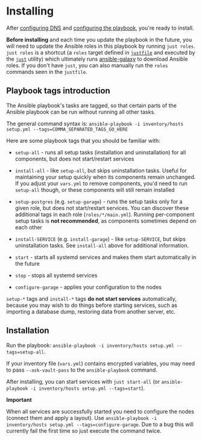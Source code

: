 # Installing

After [configuring DNS](configuring-dns.md) and [configuring the playbook](configuring-playbook.md), you're ready to install.

**Before installing** and each time you update the playbook in the future, you will need to update the Ansible roles in this playbook by running `just roles`. `just roles` is a shortcut (a `roles` target defined in [`justfile`](../justfile) and executed by the [`just`](https://github.com/casey/just) utility) which ultimately runs [ansible-galaxy](https://docs.ansible.com/ansible/latest/cli/ansible-galaxy.html) to download Ansible roles. If you don't have `just`, you can also manually run the `roles` commands seen in the `justfile`.


## Playbook tags introduction

The Ansible playbook's tasks are tagged, so that certain parts of the Ansible playbook can be run without running all other tasks.

The general command syntax is: `ansible-playbook -i inventory/hosts setup.yml --tags=COMMA_SEPARATED_TAGS_GO_HERE`

Here are some playbook tags that you should be familiar with:

- `setup-all` - runs all setup tasks (installation and uninstallation) for all components, but does not start/restart services

- `install-all` - like `setup-all`, but skips uninstallation tasks. Useful for maintaining your setup quickly when its components remain unchanged. If you adjust your `vars.yml` to remove components, you'd need to run `setup-all` though, or these components will still remain installed

- `setup-postgres` (e.g. `setup-garage`) - runs the setup tasks only for a given role, but does not start/restart services. You can discover these additional tags in each role (`roles/*/main.yml`). Running per-component setup tasks is **not recommended**, as components sometimes depend on each other

- `install-SERVICE` (e.g. `install-garage`) - like `setup-SERVICE`, but skips uninstallation tasks. See `install-all` above for additional information.

- `start` - starts all systemd services and makes them start automatically in the future

- `stop` - stops all systemd services

- `configure-garage` - applies your configuration to the nodes

`setup-*` tags and `install-*` tags **do not start services** automatically, because you may wish to do things before starting services, such as importing a database dump, restoring data from another server, etc.


## Installation

Run the playbook: `ansible-playbook -i inventory/hosts setup.yml --tags=setup-all`.

If your inventory file (`vars.yml`) contains encrypted variables, you may need to pass `--ask-vault-pass` to the `ansible-playbook` command.

After installing, you can start services with `just start-all` (or `ansible-playbook -i inventory/hosts setup.yml --tags=start`).

**Important**

When all services are successfully started you need to configure the nodes (connect them and apply a layout).
Use `ansible-playbook -i inventory/hosts setup.yml --tags=configure-garage`. Due to a bug this will currently fail the
first time so just execute the command twice.
